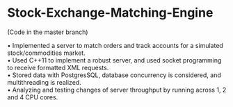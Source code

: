 # Stock-Exchange-Matching-Engine

(Code in the master branch)

• Implemented a server to match orders and track accounts for a simulated stock/commodities market.  
• Used C++11 to implement a robust server, and used socket programming to receive formatted XML requests.  
• Stored data with PostgresSQL, database concurrency is considered, and multithreading is realized.  
• Analyzing and testing changes of server throughput by running across 1, 2 and 4 CPU cores.  
